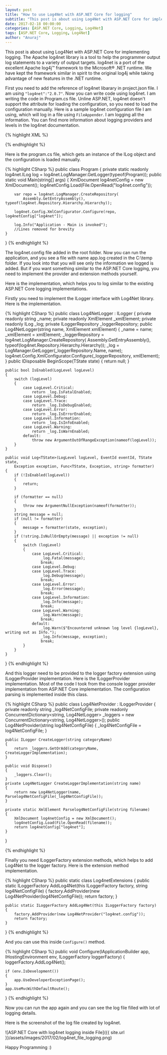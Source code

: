 ```yaml
---
layout: post
title: "How to use Log4Net with ASP.NET Core for logging"
subtitle: "This post is about using Log4Net with ASP.NET Core for implementing logging. The Apache log4net library is a tool to help the programmer output log statements to a variety of output targets. log4net is a port of the excellent Apache log4j™ framework to the Microsoft® .NET runtime. We have kept the framework similar in spirit to the original log4j while taking advantage of new features in the .NET runtime."
date: 2017-02-18 00:00:00
categories: [ASP.NET Core, Logging, Log4Net]
tags: [ASP.NET Core, Logging, Log4Net]
author: "Anuraj"
---
```

This post is about using Log4Net with ASP.NET Core for implementing logging. The Apache log4net library is a tool to help the programmer output log statements to a variety of output targets. log4net is a port of the excellent Apache log4j™ framework to the Microsoft® .NET runtime. We have kept the framework similar in spirit to the original log4j while taking advantage of new features in the .NET runtime.

First you need to add the reference of log4net libarary in project.json file. I am using `"log4net":"2.0.7"`. Now you can write code using log4net. I am writing the code in Program.cs file. Unline ASP.NET, log4net doesn't support the attribute for loading the configuration, so you need to load the configuration manually. Here is a sample log4net configuration file I am using, which will log in a file using `FileAppender`. I am logging all the information. You can find more information about logging providers and levels in the log4net documentation.

{% highlight XML %}
<?xml version="1.0" encoding="utf-8" ?>
<log4net>
  <appender name="RollingFile" type="log4net.Appender.FileAppender">
    <file value="C:\Temp\app.log" />
    <layout type="log4net.Layout.PatternLayout">
      <conversionPattern value="%-5p %d{hh:mm:ss} %message%newline" />
    </layout>
  </appender>
   <root>
    <level value="ALL" />
    <appender-ref ref="RollingFile" />
  </root>
</log4net>
{% endhighlight %}

Here is the program.cs file, which gets an instance of the ILog object and the configuration is loaded manually.

{% highlight CSharp %}
public class Program
{
    private static readonly log4net.ILog log =
        log4net.LogManager.GetLogger(typeof(Program));
    public static void Main(string[] args)
    {
        XmlDocument log4netConfig = new XmlDocument();
        log4netConfig.Load(File.OpenRead("log4net.config"));

        var repo = log4net.LogManager.CreateRepository(
            Assembly.GetEntryAssembly(), typeof(log4net.Repository.Hierarchy.Hierarchy));

        log4net.Config.XmlConfigurator.Configure(repo, log4netConfig["log4net"]);

        log.Info("Application - Main is invoked");
        //Lines removed for brevity
    }
}
{% endhighlight %}

The log4net.config file added in the root folder. Now you can run the application, and you see a file with name app.log created in the C:\temp folder. If you look into that you will see only the information we logged is added. But if you want something similar to the ASP.NET Core logging, you need to implement the provider and extension methods yourself.

Here is the implementation, which helps you to log similar to the existing ASP.NET Core logging implementations.

Firstly you need to implement the ILogger interface with Log4Net library. Here is the implementation.

{% highlight CSharp %}
public class Log4NetLogger : ILogger
{
    private readonly string _name;
    private readonly XmlElement _xmlElement;
    private readonly ILog _log;
    private ILoggerRepository _loggerRepository;
    public Log4NetLogger(string name, XmlElement xmlElement)
    {
        _name = name;
        _xmlElement = xmlElement;
        _loggerRepository = log4net.LogManager.CreateRepository(
            Assembly.GetEntryAssembly(), typeof(log4net.Repository.Hierarchy.Hierarchy));
        _log = LogManager.GetLogger(_loggerRepository.Name, name);
        log4net.Config.XmlConfigurator.Configure(_loggerRepository, xmlElement);
    }
    public IDisposable BeginScope<TState>(TState state)
    {
        return null;
    }

    public bool IsEnabled(LogLevel logLevel)
    {
        switch (logLevel)
        {
            case LogLevel.Critical:
                return _log.IsFatalEnabled;
            case LogLevel.Debug:
            case LogLevel.Trace:
                return _log.IsDebugEnabled;
            case LogLevel.Error:
                return _log.IsErrorEnabled;
            case LogLevel.Information:
                return _log.IsInfoEnabled;
            case LogLevel.Warning:
                return _log.IsWarnEnabled;
            default:
                throw new ArgumentOutOfRangeException(nameof(logLevel));
        }
    }

    public void Log<TState>(LogLevel logLevel, EventId eventId, TState state, 
        Exception exception, Func<TState, Exception, string> formatter)
    {
        if (!IsEnabled(logLevel))
        {
            return;
        }

        if (formatter == null)
        {
            throw new ArgumentNullException(nameof(formatter));
        }
        string message = null;
        if (null != formatter)
        {
            message = formatter(state, exception);
        }
        if (!string.IsNullOrEmpty(message) || exception != null)
        {
            switch (logLevel)
            {
                case LogLevel.Critical:
                    _log.Fatal(message);
                    break;
                case LogLevel.Debug:
                case LogLevel.Trace:
                    _log.Debug(message);
                    break;
                case LogLevel.Error:
                    _log.Error(message);
                    break;
                case LogLevel.Information:
                    _log.Info(message);
                    break;
                case LogLevel.Warning:
                    _log.Warn(message);
                    break;
                default:
                    _log.Warn($"Encountered unknown log level {logLevel}, writing out as Info.");
                    _log.Info(message, exception);
                    break;
            }
        }
    }
}
{% endhighlight %}

And this logger need to be provided to the logger factory extension using ILoggerProvider implementation. Here is the ILoggerProvider implementation. Most of the code I took from the console logger provider implementation from ASP.NET Core implementation. The configuration parsing is implemented inside this class.

{% highlight CSharp %}
public class Log4NetProvider : ILoggerProvider
{
    private readonly string _log4NetConfigFile;
    private readonly ConcurrentDictionary<string, Log4NetLogger> _loggers =
        new ConcurrentDictionary<string, Log4NetLogger>();
    public Log4NetProvider(string log4NetConfigFile)
    {
        _log4NetConfigFile = log4NetConfigFile;
    }

    public ILogger CreateLogger(string categoryName)
    {
        return _loggers.GetOrAdd(categoryName, CreateLoggerImplementation);
    }

    public void Dispose()
    {
        _loggers.Clear();
    }
    private Log4NetLogger CreateLoggerImplementation(string name)
    {
        return new Log4NetLogger(name, Parselog4NetConfigFile(_log4NetConfigFile));
    }

    private static XmlElement Parselog4NetConfigFile(string filename)
    {
        XmlDocument log4netConfig = new XmlDocument();
        log4netConfig.Load(File.OpenRead(filename));
        return log4netConfig["log4net"];
    }
}

{% endhighlight %}

Finally you need ILoggerFactory extension methods, which helps to add Log4Net to the logger factory. Here is the extension method implementation.

{% highlight CSharp %}
public static class Log4netExtensions
{
    public static ILoggerFactory AddLog4Net(this ILoggerFactory factory, string log4NetConfigFile)
    {
        factory.AddProvider(new Log4NetProvider(log4NetConfigFile));
        return factory;
    }

    public static ILoggerFactory AddLog4Net(this ILoggerFactory factory)
    {
        factory.AddProvider(new Log4NetProvider("log4net.config"));
        return factory;
    }
}
{% endhighlight %}

And you can use this inside `Configure()` method.

{% highlight CSharp %}
public void Configure(IApplicationBuilder app,
    IHostingEnvironment env, ILoggerFactory loggerFactory)
{
    loggerFactory.AddLog4Net();

    if (env.IsDevelopment())
    {
        app.UseDeveloperExceptionPage();
    }
    app.UseMvcWithDefaultRoute();
}
{% endhighlight %}

Now you can run the app again and you can see the log file filled with lot of logging details.

Here is the screenshot of the log file created by log4net.

![ASP.NET Core with log4net logging inside File]({{ site.url }}/assets/images/2017/02/log4net_file_logging.png)

Happy Programming :)